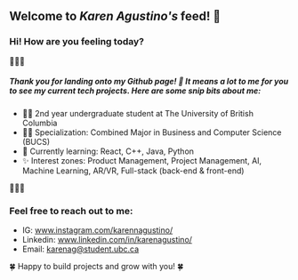 ## Welcome to _Karen Agustino's_ feed! 👋
### Hi! How are you feeling today? 

🌷🌷🌷
##### Thank you for landing onto my Github page! 💖 It means a lot to me for you to see my current tech projects. Here are some snip bits about me: 
- 🙋‍♀️ 2nd year undergraduate student at The University of British Columbia
- 👩‍💻 Specialization: Combined Major in Business and Computer Science (BUCS)
- 🌱 Currently learning: React, C++, Java, Python
- ✨ Interest zones: Product Management, Project Management, AI, Machine Learning, AR/VR, Full-stack (back-end & front-end)

🌷🌷🌷
### Feel free to reach out to me:
-   IG: www.instagram.com/karennagustino/
- Linkedin: www.linkedin.com/in/karenagustino/
- Email: karenag@student.ubc.ca 


🍀 Happy to build projects and grow with you! 🍀

